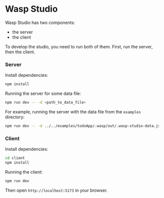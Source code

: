 # Wasp Studio

Wasp Studio has two components:

- the server
- the client

To develop the studio, you need to run both of them. First, run the server, then the client.

### Server

Install dependencies:

```bash
npm install
```

Running the server for some data file:

```bash
npm run dev -- -d <path_to_data_file>
```

For example, running the server with the data file from the `examples` directory:

```bash
npm run dev -- -d ../../examples/todoApp/.wasp/out/.wasp-studio-data.json
```

### Client

Install dependencies:

```bash
cd client
npm install
```

Running the client:

```bash
npm run dev
```

Then open `http://localhost:5173` in your browser.
